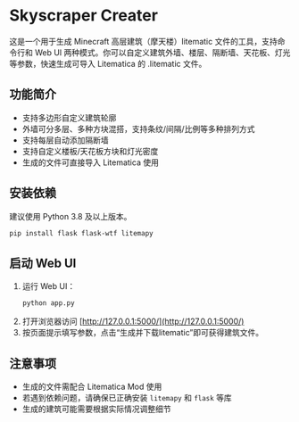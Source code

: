 # Skyscraper Creater

这是一个用于生成 Minecraft 高层建筑（摩天楼）litematic 文件的工具，支持命令行和 Web UI 两种模式。你可以自定义建筑外墙、楼层、隔断墙、天花板、灯光等参数，快速生成可导入 Litematica 的 .litematic 文件。

## 功能简介
- 支持多边形自定义建筑轮廓
- 外墙可分多层、多种方块混搭，支持条纹/间隔/比例等多种排列方式
- 支持每层自动添加隔断墙
- 支持自定义楼板/天花板方块和灯光密度
- 生成的文件可直接导入 Litematica 使用

## 安装依赖
建议使用 Python 3.8 及以上版本。

```bash
pip install flask flask-wtf litemapy
```

## 启动 Web UI
1. 运行 Web UI：
   ```bash
   python app.py
   ```
2. 打开浏览器访问 [http://127.0.0.1:5000/](http://127.0.0.1:5000/)
3. 按页面提示填写参数，点击“生成并下载litematic”即可获得建筑文件。

## 注意事项
- 生成的文件需配合 Litematica Mod 使用
- 若遇到依赖问题，请确保已正确安装 `litemapy` 和 `flask` 等库
- 生成的建筑可能需要根据实际情况调整细节

